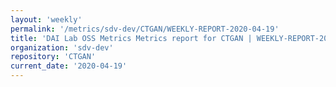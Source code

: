 ```yaml
---
layout: 'weekly'
permalink: '/metrics/sdv-dev/CTGAN/WEEKLY-REPORT-2020-04-19'
title: 'DAI Lab OSS Metrics Metrics report for CTGAN | WEEKLY-REPORT-2020-04-19'
organization: 'sdv-dev'
repository: 'CTGAN'
current_date: '2020-04-19'
---
```

